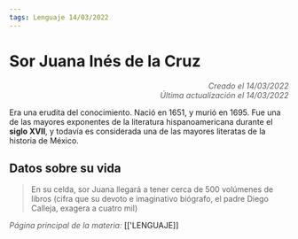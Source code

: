 ```yaml
---
tags: Lenguaje 14/03/2022
---
```


# Sor Juana Inés de la Cruz
<div style="text-align: right; opacity: 0.7; font-style: italic;">Creado el 14/03/2022</div>
<div style="text-align: right; opacity: 0.7; font-style: italic;">Última actualización el 14/03/2022</div>

Era una erudita del conocimiento. Nació en 1651, y murió en 1695. Fue una de las mayores exponentes de la literatura hispanoamericana durante el **siglo XVII**, y todavía es considerada una de las mayores literatas de la historia de México.

## Datos sobre su vida

> En su celda, sor Juana llegará a tener cerca de 500 volúmenes de libros (cifra que su devoto e imaginativo biógrafo, el padre Diego Calleja, exagera a cuatro mil)



<span style="opacity: 0.7; font-style: italic;">Página principal de la materia:</span> [['LENGUAJE]]